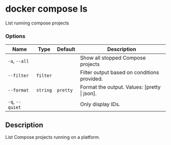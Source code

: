 # docker compose ls

<!---MARKER_GEN_START-->
List running compose projects

### Options

| Name | Type | Default | Description |
| --- | --- | --- | --- |
| `-a`, `--all` |  |  | Show all stopped Compose projects |
| `--filter` | `filter` |  | Filter output based on conditions provided. |
| `--format` | `string` | `pretty` | Format the output. Values: [pretty \| json]. |
| `-q`, `--quiet` |  |  | Only display IDs. |


<!---MARKER_GEN_END-->

## Description

List Compose projects running on a platform.